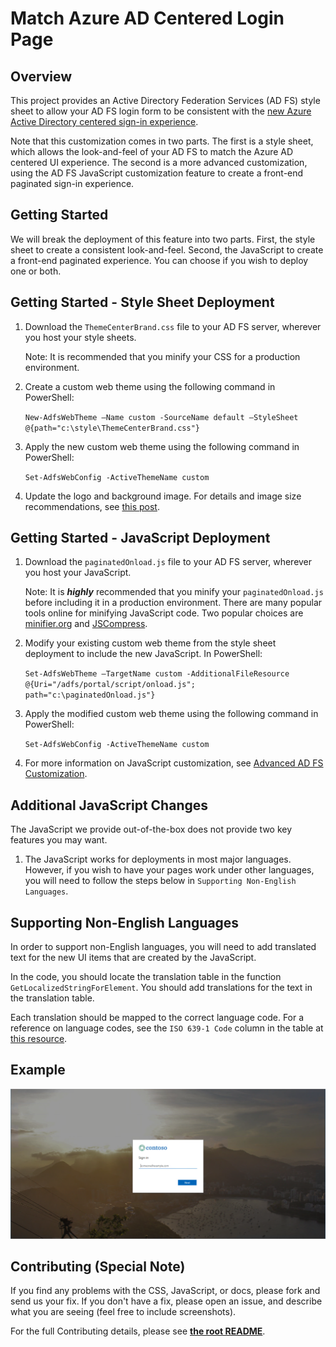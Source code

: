 # Match Azure AD Centered Login Page 

## Overview

This project provides an Active Directory Federation Services (AD FS) style sheet to allow your AD FS login form to be consistent with the [new Azure Active Directory centered sign-in experience](https://cloudblogs.microsoft.com/enterprisemobility/2017/08/02/the-new-azure-ad-signin-experience-is-now-in-public-preview/).

Note that this customization comes in two parts. The first is a style sheet, which allows the look-and-feel of your AD FS to match the Azure AD centered UI experience. The second is a more advanced customization, using the AD FS JavaScript customization feature to create a front-end paginated sign-in experience.

## Getting Started

We will break the deployment of this feature into two parts. First, the style sheet to create a consistent look-and-feel. Second, the JavaScript to create a front-end paginated experience. You can choose if you wish to deploy one or both.

## Getting Started - Style Sheet Deployment

1. Download the ```ThemeCenterBrand.css``` file to your AD FS server, wherever you host your style sheets.

    Note: It is recommended that you minify your CSS for a production environment.

2. Create a custom web theme using the following command in PowerShell:

    ```New-AdfsWebTheme –Name custom -SourceName default –StyleSheet @{path="c:\style\ThemeCenterBrand.css"}```

3. Apply the new custom web theme using the following command in PowerShell:

    ```Set-AdfsWebConfig -ActiveThemeName custom```

4. Update the logo and background image. For details and image size recommendations, see [this post](https://docs.microsoft.com/en-us/windows-server/identity/ad-fs/operations/azure-ux-web-theme-in-ad-fs).

## Getting Started - JavaScript Deployment

1. Download the ```paginatedOnload.js``` file to your AD FS server, wherever you host your JavaScript.

    Note: It is *__highly__* recommended that you minify your ```paginatedOnload.js``` before including it in a production environment. There are many popular tools online for minifying JavaScript code. Two popular choices are [minifier.org](http://www.minifier.org/) and [JSCompress](https://jscompress.com/).

2. Modify your existing custom web theme from the style sheet deployment to include the new JavaScript. In PowerShell:

    ```Set-AdfsWebTheme –TargetName custom -AdditionalFileResource @{Uri="/adfs/portal/script/onload.js"; path="c:\paginatedOnload.js"}```

3. Apply the modified custom web theme using the following command in PowerShell:

    ```Set-AdfsWebConfig -ActiveThemeName custom```

4. For more information on JavaScript customization, see [Advanced AD FS Customization](https://docs.microsoft.com/en-us/windows-server/identity/ad-fs/operations/advanced-customization-of-ad-fs-sign-in-pages).

## Additional JavaScript Changes

The JavaScript we provide out-of-the-box does not provide two key features you may want.

1. The JavaScript works for deployments in most major languages. However, if you wish to have your pages work under other languages, you will need to follow the steps below in ```Supporting Non-English Languages```.

## Supporting Non-English Languages

In order to support non-English languages, you will need to add translated text for the new UI items that are created by the JavaScript.

In the code, you should locate the translation table in the function ```GetLocalizedStringForElement```. You should add translations for the text in the translation table.

Each translation should be mapped to the correct language code. For a reference on language codes, see the ```ISO 639-1 Code``` column in the table at [this resource](https://www.loc.gov/standards/iso639-2/php/code_list.php).

## Example

![Login Screenshot](./images/screenshot_paginated2.png)

## Contributing (Special Note)

If you find any problems with the CSS, JavaScript, or docs, please fork and send us your fix. If you don't have a fix, please open an issue, and describe what you are seeing (feel free to include screenshots).

For the full Contributing details, please see __[the root README](../README.md)__.
